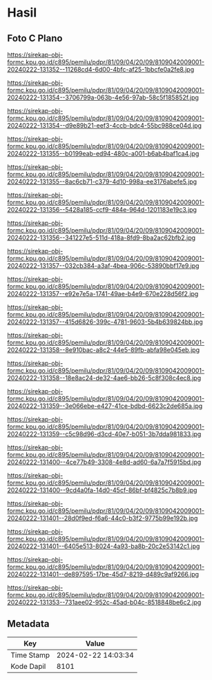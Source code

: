 # Hasil

## Foto C Plano

https://sirekap-obj-formc.kpu.go.id/c895/pemilu/pdpr/81/09/04/20/09/8109042009001-20240222-131352--11268cd4-6d00-4bfc-af25-1bbcfe0a2fe8.jpg

https://sirekap-obj-formc.kpu.go.id/c895/pemilu/pdpr/81/09/04/20/09/8109042009001-20240222-131354--3706799a-063b-4e56-97ab-58c5f185852f.jpg

https://sirekap-obj-formc.kpu.go.id/c895/pemilu/pdpr/81/09/04/20/09/8109042009001-20240222-131354--d9e89b21-eef3-4ccb-bdc4-55bc988ce04d.jpg

https://sirekap-obj-formc.kpu.go.id/c895/pemilu/pdpr/81/09/04/20/09/8109042009001-20240222-131355--b0199eab-ed94-480c-a001-b6ab4baf1ca4.jpg

https://sirekap-obj-formc.kpu.go.id/c895/pemilu/pdpr/81/09/04/20/09/8109042009001-20240222-131355--8ac6cb71-c379-4d10-998a-ee3176abefe5.jpg

https://sirekap-obj-formc.kpu.go.id/c895/pemilu/pdpr/81/09/04/20/09/8109042009001-20240222-131356--5428a185-ccf9-484e-964d-1201183e19c3.jpg

https://sirekap-obj-formc.kpu.go.id/c895/pemilu/pdpr/81/09/04/20/09/8109042009001-20240222-131356--341227e5-511d-418a-8fd9-8ba2ac62bfb2.jpg

https://sirekap-obj-formc.kpu.go.id/c895/pemilu/pdpr/81/09/04/20/09/8109042009001-20240222-131357--032cb384-a3af-4bea-906c-53890bbf17e9.jpg

https://sirekap-obj-formc.kpu.go.id/c895/pemilu/pdpr/81/09/04/20/09/8109042009001-20240222-131357--e92e7e5a-1741-49ae-b4e9-670e228d56f2.jpg

https://sirekap-obj-formc.kpu.go.id/c895/pemilu/pdpr/81/09/04/20/09/8109042009001-20240222-131357--415d6826-399c-4781-9603-5b4b639824bb.jpg

https://sirekap-obj-formc.kpu.go.id/c895/pemilu/pdpr/81/09/04/20/09/8109042009001-20240222-131358--8e910bac-a8c2-44e5-89fb-abfa98e045eb.jpg

https://sirekap-obj-formc.kpu.go.id/c895/pemilu/pdpr/81/09/04/20/09/8109042009001-20240222-131358--18e8ac24-de32-4ae6-bb26-5c8f308c4ec8.jpg

https://sirekap-obj-formc.kpu.go.id/c895/pemilu/pdpr/81/09/04/20/09/8109042009001-20240222-131359--3e066ebe-e427-41ce-bdbd-6623c2de685a.jpg

https://sirekap-obj-formc.kpu.go.id/c895/pemilu/pdpr/81/09/04/20/09/8109042009001-20240222-131359--c5c98d96-d3cd-40e7-b051-3b7dda981833.jpg

https://sirekap-obj-formc.kpu.go.id/c895/pemilu/pdpr/81/09/04/20/09/8109042009001-20240222-131400--4ce77b49-3308-4e8d-ad60-6a7a7f5915bd.jpg

https://sirekap-obj-formc.kpu.go.id/c895/pemilu/pdpr/81/09/04/20/09/8109042009001-20240222-131400--9cd4a0fa-14d0-45cf-86bf-bf4825c7b8b9.jpg

https://sirekap-obj-formc.kpu.go.id/c895/pemilu/pdpr/81/09/04/20/09/8109042009001-20240222-131401--28d0f9ed-f6a6-44c0-b3f2-9775b99e192b.jpg

https://sirekap-obj-formc.kpu.go.id/c895/pemilu/pdpr/81/09/04/20/09/8109042009001-20240222-131401--6405e513-8024-4a93-ba8b-20c2e53142c1.jpg

https://sirekap-obj-formc.kpu.go.id/c895/pemilu/pdpr/81/09/04/20/09/8109042009001-20240222-131401--de897595-17be-45d7-8219-d489c9af9266.jpg

https://sirekap-obj-formc.kpu.go.id/c895/pemilu/pdpr/81/09/04/20/09/8109042009001-20240222-131353--731aee02-952c-45ad-b04c-8518848be6c2.jpg


## Metadata

| Key        | Value               |
| ---------- | ------------------- |
| Time Stamp | 2024-02-22 14:03:34 |
| Kode Dapil | 8101                |



